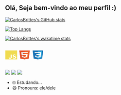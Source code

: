 ## Olá, Seja bem-vindo ao meu perfil :)

[![CarlosBrittes's GitHub stats](https://github-readme-stats.vercel.app/api?username=CarlosBrittes&show_icons=true&theme=radical&show_icons=true&count_private=true)](https://github.com/CarlosBrittes/github-readme-stats)

[![Top Langs](https://github-readme-stats.vercel.app/api/top-langs/?username=CarlosBrittes&show_icons=true&theme=radical&layout=compact)](https://github.com/CarlosBrittes/github-readme-stats)

[![CarlosBrittes's wakatime stats](https://github-readme-stats.vercel.app/api/wakatime?username=CarlosBrittes&show_icons=true&theme=radical)](https://github.com/CarlosBrittes/github-readme-stats)

<div style="display: inline_block"><br>
  <img align="center" alt="Carlos-Js" height="30" width="40" src="https://raw.githubusercontent.com/devicons/devicon/master/icons/javascript/javascript-plain.svg">
  <img align="center" alt="Carlos-HTML" height="30" width="40" src="https://raw.githubusercontent.com/devicons/devicon/master/icons/html5/html5-original.svg">
  <img align="center" alt="Carlos-CSS" height="30" width="40" src="https://raw.githubusercontent.com/devicons/devicon/master/icons/css3/css3-original.svg">
  </div><br><br>

<div> 
  <a href="https://www.instagram.com/brittesdev/" target="_blank"><img src="https://img.shields.io/badge/-Instagram-%23E4405F?style=for-the-badge&logo=instagram&logoColor=white" target="_blank"></a>
  <a href = "mailto:carlosbrittesdev@gmail.com"><img src="https://img.shields.io/badge/-Gmail-%23333?style=for-the-badge&logo=gmail&logoColor=white" target="_blank"></a>
  <a href="https://https://www.linkedin.com/in/carlosbrittes/" target="_blank"><img src="https://img.shields.io/badge/-LinkedIn-%230077B5?style=for-the-badge&logo=linkedin&logoColor=white" target="_blank"></a> 
  
</div>





- 🤓 Estudando...
- 😄 Pronouns: ele/dele
